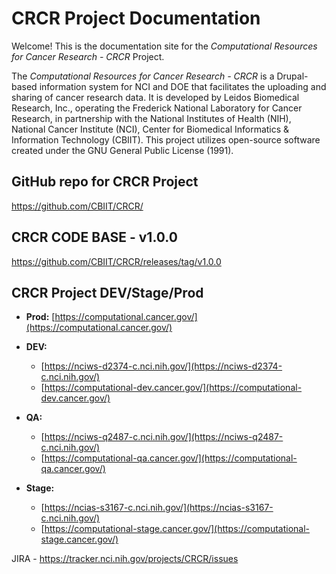 # CRCR Project Documentation

Welcome! This is the documentation site for the *Computational Resources for Cancer Research - CRCR* Project.

The *Computational Resources for Cancer Research - CRCR* is a Drupal-based information system for NCI and DOE that facilitates the uploading and sharing of cancer research data. It is developed by Leidos Biomedical Research, Inc., operating the Frederick National Laboratory for Cancer Research, in partnership with the National Institutes of Health (NIH), National Cancer Institute (NCI), Center for Biomedical Informatics & Information Technology (CBIIT). This project utilizes open-source software created under the GNU General Public License (1991).

## GitHub repo for CRCR Project
https://github.com/CBIIT/CRCR/

## CRCR CODE BASE - v1.0.0
https://github.com/CBIIT/CRCR/releases/tag/v1.0.0

## CRCR Project DEV/Stage/Prod

- **Prod:** [https://computational.cancer.gov/](https://computational.cancer.gov/)

- **DEV:**
  - [https://nciws-d2374-c.nci.nih.gov/](https://nciws-d2374-c.nci.nih.gov/)
  - [https://computational-dev.cancer.gov/](https://computational-dev.cancer.gov/)

- **QA:**
  - [https://nciws-q2487-c.nci.nih.gov/](https://nciws-q2487-c.nci.nih.gov/)
  - [https://computational-qa.cancer.gov/](https://computational-qa.cancer.gov/)

- **Stage:**
  - [https://ncias-s3167-c.nci.nih.gov/](https://ncias-s3167-c.nci.nih.gov/)
  - [https://computational-stage.cancer.gov/](https://computational-stage.cancer.gov/)


JIRA - https://tracker.nci.nih.gov/projects/CRCR/issues
